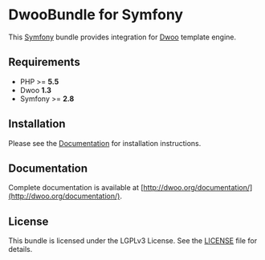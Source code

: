 DwooBundle for Symfony
======================
This [Symfony](http://symfony.com/) bundle provides integration for [Dwoo](http://dwoo.org) template engine.

Requirements
------------
* PHP >= **5.5**
* Dwoo **1.3**
* Symfony >= **2.8**

Installation
------------
Please see the [Documentation]() for installation instructions.

Documentation
-------------
Complete documentation is available at [http://dwoo.org/documentation/](http://dwoo.org/documentation/).

License
-------
This bundle is licensed under the LGPLv3 License. See the [LICENSE]() file for details.
